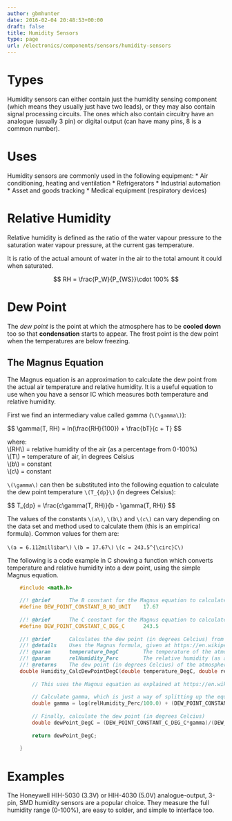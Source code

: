 ```yaml
---
author: gbmhunter
date: 2016-02-04 20:48:53+00:00
draft: false
title: Humidity Sensors
type: page
url: /electronics/components/sensors/humidity-sensors
---
```


# Types

Humidity sensors can either contain just the humidity sensing component (which means they usually just have two leads), or they may also contain signal processing circuits. The ones which also contain circuitry have an analogue (usually 3 pin) or digital output (can have many pins, 8 is a common number).

# Uses

Humidity sensors are commonly used in the following equipment:  * Air conditioning, heating and ventilation  * Refrigerators  * Industrial automation  * Asset and goods tracking  * Medical equipment (respiratory devices)

# Relative Humidity

Relative humidity is defined as the ratio of the water vapour pressure to the saturation water vapour pressure, at the current gas temperature.

It is ratio of the actual amount of water in the air to the total amount it could when saturated.

$$ RH = \frac{P_W}{P_{WS}}\cdot 100% $$

# Dew Point

The _dew point_ is the point at which the atmosphere has to be **cooled down** too so that **condensation** starts to appear. The frost point is the dew point when the temperatures are below freezing.

## The Magnus Equation

The Magnus equation is an approximation to calculate the dew point from the actual air temperature and relative humidity. It is a useful equation to use when you have a sensor IC which measures both temperature and relative humidity.

First we find an intermediary value called gamma (`\(\gamma\)`):

<div>$$ \gamma(T, RH) = ln(\frac{RH}{100}) + \frac{bT}{c + T} $$</div>

<p class="centered">
    where:<br>
    \(RH\) = relative humidity of the air (as a percentage from 0-100%)<br>
    \(T\) = temperature of air, in degrees Celsius<br>
    \(b\) = constant<br>
    \(c\) = constant<br>
</p>

`\(\gamma\)` can then be substituted into the following equation to calculate the dew point temperature `\(T_{dp}\)` (in degrees Celsius):

<div>$$ T_{dp} = \frac{c\gamma(T, RH)}{b - \gamma(T, RH)} $$</div>

The values of the constants `\(a\)`, `\(b\)` and `\(c\)` can vary depending on the data set and method used to calculate them (this is an empirical formula). Common values for them are:

`\(a = 6.112millibar\)`
`\(b = 17.67\)`
`\(c = 243.5^{\circ}C\)`

The following is a code example in C showing a function which converts temperature and relative humidity into a dew point, using the simple Magnus equation.

```c
    #include <math.h>
    
    //! @brief		The B constant for the Magnus equation to calculate the dew point.
    #define DEW_POINT_CONSTANT_B_NO_UNIT	17.67
    
    //! @brief		The C constant for the Magnus equation to calculate the dew point.
    #define DEW_POINT_CONSTANT_C_DEG_C		243.5
    
    //! @brief		Calculates the dew point (in degrees Celcius) from the temperature and relative humidity.
    //! @details 	Uses the Magnus formula, given at https://en.wikipedia.org/wiki/Dew_point.
    //! @param		temperature_DegC 		The temperature of the atmosphere at which the relative humidity was measured.
    //! @param		relHumidity_Perc 		The relative humidity (as a percentage from 0-100) of the atmosphere measured.
    //! @returns 	The dew point (in degrees Celcius) of the atmosphere.
    double Humidity_CalcDewPointDegC(double temperature_DegC, double relHumidity_Perc) {
    	
    	// This uses the Magnus equation as explained at https://en.wikipedia.org/wiki/Dew_point
    	
    	// Calculate gamma, which is just a way of splitting up the equation into two operations
    	double gamma = log(relHumidity_Perc/100.0) + (DEW_POINT_CONSTANT_B_NO_UNIT*temperature_DegC)/(DEW_POINT_CONSTANT_C_DEG_C + temperature_DegC);
    	
    	// Finally, calculate the dew point (in degrees Celcius)
    	double dewPoint_DegC = (DEW_POINT_CONSTANT_C_DEG_C*gamma)/(DEW_POINT_CONSTANT_B_NO_UNIT - gamma);
    	
    	return dewPoint_DegC;
    	
    }
```

# Examples

The Honeywell HIH-5030 (3.3V) or HIH-4030 (5.0V) analogue-output, 3-pin, SMD humidity sensors are a popular choice. They measure the full humidity range (0-100%), are easy to solder, and simple to interface too.

